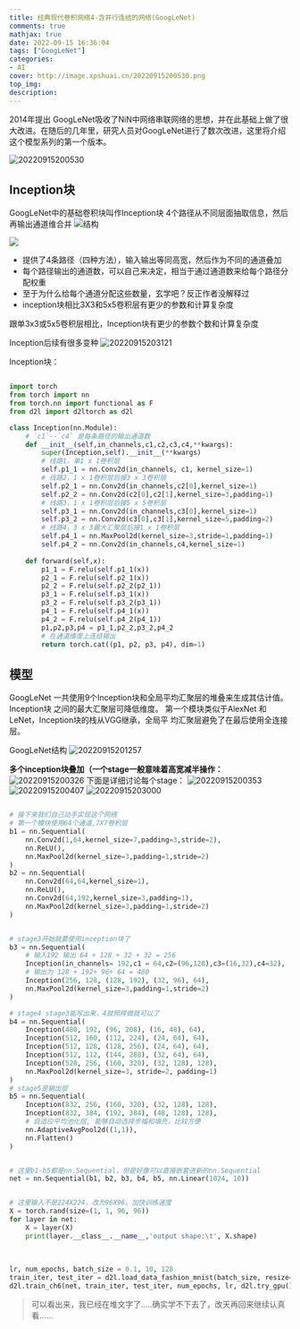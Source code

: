 ```yaml
---
title: 经典现代卷积网络4-含并行连结的网络(GoogLeNet)
comments: true
mathjax: true
date: 2022-09-15 16:36:04
tags: ["GoogLeNet"]
categories:
- AI
cover: http://image.xpshuai.cn/20220915200530.png
top_img:
description:
---
```

<script type="text/javascript" src="/js/src/bai.js"></script>
2014年提出
GoogLeNet吸收了NiN中网络串联网络的思想，并在此基础上做了很大改进。在随后的几年里，研究人员对GoogLeNet进行了数次改进，这里将介绍这个模型系列的第一个版本。

![20220915200530](http://image.xpshuai.cn/20220915200530.png)


## Inception块
GoogLeNet中的基础卷积块叫作Inception块
4个路径从不同层面抽取信息，然后再输出通道维合并
![结构](http://image.xpshuai.cn/20220915195600.png)

![](http://image.xpshuai.cn/20220915195702.png)

- 提供了4条路径（四种方法），输入输出等同高宽，然后作为不同的通道叠加
- 每个路径输出的通道数，可以自己来决定，相当于通过通道数来给每个路径分配权重
- 至于为什么给每个通道分配这些数量，玄学吧？反正作者没解释过
- inception块相比3X3和5x5卷积层有更少的参数和计算复杂度


跟单3x3或5x5卷积层相比，Inception块有更少的参数个数和计算复杂度

Inception后续有很多变种
![20220915203121](http://image.xpshuai.cn/20220915203121.png)




Inception块：
```python

import torch
from torch import nn
from torch.nn import functional as F
from d2l import d2ltorch as d2l

class Inception(nn.Module):
    # `c1`--`c4` 是每条路径的输出通道数
    def __init__(self,in_channels,c1,c2,c3,c4,**kwargs):
        super(Inception,self).__init__(**kwargs)
        # 线路1，单1 x 1卷积层
        self.p1_1 = nn.Conv2d(in_channels, c1, kernel_size=1)
        # 线路2，1 x 1卷积层后接3 x 3卷积层
        self.p2_1 = nn.Conv2d(in_channels,c2[0],kernel_size=1)
        self.p2_2 = nn.Conv2d(c2[0],c2[1],kernel_size=3,padding=1)
        # 线路3，1 x 1卷积层后接5 x 5卷积层
        self.p3_1 = nn.Conv2d(in_channels,c3[0],kernel_size=1)
        self.p3_2 = nn.Conv2d(c3[0],c3[1],kernel_size=5,padding=2)
        # 线路4，3 x 3最⼤汇聚层后接1 x 1卷积层
        self.p4_1 = nn.MaxPool2d(kernel_size=3,stride=1,padding=1)
        self.p4_2 = nn.Conv2d(in_channels,c4,kernel_size=1)
    
    def forward(self,x):
        p1_1 = F.relu(self.p1_1(x))
        p2_1 = F.relu(self.p2_1(x))
        p2_2 = F.relu(self.p2_2(p2_1))
        p3_1 = F.relu(self.p3_1(x))
        p3_2 = F.relu(self.p3_2(p3_1))
        p4_1 = F.relu(self.p4_1(x))
        p4_2 = F.relu(self.p4_2(p4_1))
        p1,p2,p3,p4 = p1_1,p2_2,p3_2,p4_2
        # 在通道维度上连结输出
        return torch.cat((p1, p2, p3, p4), dim=1)

```

## 模型


GoogLeNet ⼀共使⽤9个Inception块和全局平均汇聚层的堆叠来⽣成其估计值。
Inception块 之间的最⼤汇聚层可降低维度。
第⼀个模块类似于AlexNet 和LeNet，Inception块的栈从VGG继承，全局平 均汇聚层避免了在最后使⽤全连接层。

GoogLeNet结构
![20220915201257](http://image.xpshuai.cn/20220915201257.png)



**多个inception块叠加（一个stage一般意味着高宽减半操作：**
![20220915200326](http://image.xpshuai.cn/20220915200326.png)
下面是详细讨论每个stage：
![20220915200353](http://image.xpshuai.cn/20220915200353.png)
![20220915200407](http://image.xpshuai.cn/20220915200407.png)
![20220915203000](http://image.xpshuai.cn/20220915203000.png)


```python

# 接下来我们自己动手实现这个网络
# 第⼀个模块使⽤64个通道,7X7卷积层
b1 = nn.Sequential(
    nn.Conv2d(1,64,kernel_size=7,padding=3,stride=2),
    nn.ReLU(),
    nn.MaxPool2d(kernel_size=3,padding=1,stride=2)
)
b2 = nn.Sequential(
    nn.Conv2d(64,64,kernel_size=1),
    nn.ReLU(),
    nn.Conv2d(64,192,kernel_size=3,padding=1),
    nn.MaxPool2d(kernel_size=3,padding=1,stride=2)
)


# stage3开始就要使用inception块了
b3 = nn.Sequential(
    # 输入192 输出 64 + 128 + 32 + 32 = 256
    Inception(in_channels= 192,c1 = 64,c2=(96,128),c3=(16,32),c4=32),
    # 输出为 128 + 192+ 96+ 64 = 480
    Inception(256, 128, (128, 192), (32, 96), 64),
    nn.MaxPool2d(kernel_size=3,padding=1,stride=2)
)

# stage4 stage3能写出来，4就照样做就可以了
b4 = nn.Sequential(
    Inception(480, 192, (96, 208), (16, 48), 64),
    Inception(512, 160, (112, 224), (24, 64), 64),
    Inception(512, 128, (128, 256), (24, 64), 64),
    Inception(512, 112, (144, 288), (32, 64), 64),
    Inception(528, 256, (160, 320), (32, 128), 128),
    nn.MaxPool2d(kernel_size=3, stride=2, padding=1)
)
# stage5是输出层
b5 = nn.Sequential(
    Inception(832, 256, (160, 320), (32, 128), 128),
    Inception(832, 384, (192, 384), (48, 128), 128),
    # 自适应平均池化层, 能够自动选择步幅和填充，比较方便
    nn.AdaptiveAvgPool2d((1,1)),
    nn.Flatten()
)


# 这里b1-b5都是nn.Sequential，但是好像可以直接嵌套进新的nn.Sequential
net = nn.Sequential(b1, b2, b3, b4, b5, nn.Linear(1024, 10))


# 这里输入不是224X224，改为96X96，加快训练速度
X = torch.rand(size=(1, 1, 96, 96))
for layer in net:
    X = layer(X)
    print(layer.__class__.__name__,'output shape:\t', X.shape)
    
    
    
lr, num_epochs, batch_size = 0.1, 10, 128
train_iter, test_iter = d2l.load_data_fashion_mnist(batch_size, resize=96)
d2l.train_ch6(net, train_iter, test_iter, num_epochs, lr, d2l.try_gpu())
```







> 可以看出来，我已经在堆文字了.....确实学不下去了，改天再回来继续认真看......
